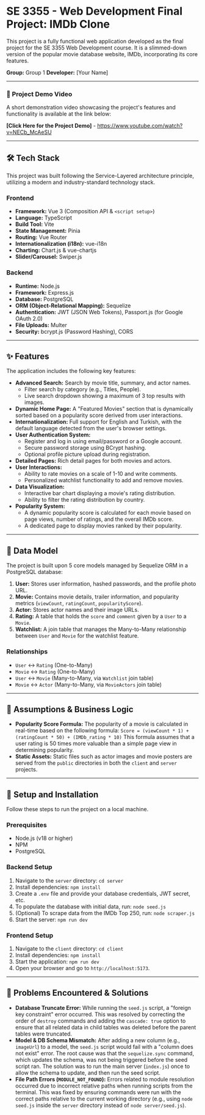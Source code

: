 # SE 3355 - Web Development Final Project: IMDb Clone

This project is a fully functional web application developed as the final project for the SE 3355 Web Development course. It is a slimmed-down version of the popular movie database website, IMDb, incorporating its core features.

**Group:** Group 1
**Developer:** [Your Name]

---

### 🎥 Project Demo Video

A short demonstration video showcasing the project's features and functionality is available at the link below:

**[Click Here for the Project Demo]** - https://www.youtube.com/watch?v=NECb_McAeSU

---

## 🛠️ Tech Stack

This project was built following the Service-Layered architecture principle, utilizing a modern and industry-standard technology stack.

### Frontend

*   **Framework:** Vue 3 (Composition API & `<script setup>`)
*   **Language:** TypeScript
*   **Build Tool:** Vite
*   **State Management:** Pinia
*   **Routing:** Vue Router
*   **Internationalization (i18n):** vue-i18n
*   **Charting:** Chart.js & vue-chartjs
*   **Slider/Carousel:** Swiper.js

### Backend

*   **Runtime:** Node.js
*   **Framework:** Express.js
*   **Database:** PostgreSQL
*   **ORM (Object-Relational Mapping):** Sequelize
*   **Authentication:** JWT (JSON Web Tokens), Passport.js (for Google OAuth 2.0)
*   **File Uploads:** Multer
*   **Security:** bcrypt.js (Password Hashing), CORS

---

## ✨ Features

The application includes the following key features:

*   **Advanced Search:** Search by movie title, summary, and actor names.
    *   Filter search by category (e.g., Titles, People).
    *   Live search dropdown showing a maximum of 3 top results with images.
*   **Dynamic Home Page:** A "Featured Movies" section that is dynamically sorted based on a popularity score derived from user interactions.
*   **Internationalization:** Full support for English and Turkish, with the default language detected from the user's browser settings.
*   **User Authentication System:**
    *   Register and log in using email/password or a Google account.
    *   Secure password storage using BCrypt hashing.
    *   Optional profile picture upload during registration.
*   **Detailed Pages:** Rich detail pages for both movies and actors.
*   **User Interactions:**
    *   Ability to rate movies on a scale of 1-10 and write comments.
    *   Personalized watchlist functionality to add and remove movies.
*   **Data Visualization:**
    *   Interactive bar chart displaying a movie's rating distribution.
    *   Ability to filter the rating distribution by country.
*   **Popularity System:**
    *   A dynamic popularity score is calculated for each movie based on page views, number of ratings, and the overall IMDb score.
    *   A dedicated page to display movies ranked by their popularity.

---

## 📂 Data Model

The project is built upon 5 core models managed by Sequelize ORM in a PostgreSQL database:

1.  **User:** Stores user information, hashed passwords, and the profile photo URL.
2.  **Movie:** Contains movie details, trailer information, and popularity metrics (`viewCount`, `ratingCount`, `popularityScore`).
3.  **Actor:** Stores actor names and their image URLs.
4.  **Rating:** A table that holds the `score` and `comment` given by a `User` to a `Movie`.
5.  **Watchlist:** A join table that manages the Many-to-Many relationship between `User` and `Movie` for the watchlist feature.

### Relationships

*   `User` ↔ `Rating` (One-to-Many)
*   `Movie` ↔ `Rating` (One-to-Many)
*   `User` ↔ `Movie` (Many-to-Many, via `Watchlist` join table)
*   `Movie` ↔ `Actor` (Many-to-Many, via `MovieActors` join table)

---

## 🧠 Assumptions & Business Logic

*   **Popularity Score Formula:** The popularity of a movie is calculated in real-time based on the following formula:
    `Score = (viewCount * 1) + (ratingCount * 50) + (IMDb_rating * 10)`
    This formula assumes that a user rating is 50 times more valuable than a simple page view in determining popularity.
*   **Static Assets:** Static files such as actor images and movie posters are served from the `public` directories in both the `client` and `server` projects.

---

## 🚀 Setup and Installation

Follow these steps to run the project on a local machine.

### Prerequisites
*   Node.js (v18 or higher)
*   NPM
*   PostgreSQL

### Backend Setup
1.  Navigate to the `server` directory: `cd server`
2.  Install dependencies: `npm install`
3.  Create a `.env` file and provide your database credentials, JWT secret, etc.
4.  To populate the database with initial data, run: `node seed.js`
5.  (Optional) To scrape data from the IMDb Top 250, run: `node scraper.js`
6.  Start the server: `npm run dev`

### Frontend Setup
1.  Navigate to the `client` directory: `cd client`
2.  Install dependencies: `npm install`
3.  Start the application: `npm run dev`
4.  Open your browser and go to `http://localhost:5173`.

---

## 🔧 Problems Encountered & Solutions

*   **Database Truncate Error:** While running the `seed.js` script, a "foreign key constraint" error occurred. This was resolved by correcting the order of `destroy` commands and adding the `cascade: true` option to ensure that all related data in child tables was deleted before the parent tables were truncated.
*   **Model & DB Schema Mismatch:** After adding a new column (e.g., `imageUrl`) to a model, the `seed.js` script would fail with a "column does not exist" error. The root cause was that the `sequelize.sync` command, which updates the schema, was not being triggered before the seed script ran. The solution was to run the main server (`index.js`) once to allow the schema to update, and then run the seed script.
*   **File Path Errors (`MODULE_NOT_FOUND`):** Errors related to module resolution occurred due to incorrect relative paths when running scripts from the terminal. This was fixed by ensuring commands were run with the correct paths relative to the current working directory (e.g., using `node seed.js` inside the `server` directory instead of `node server/seed.js`).
